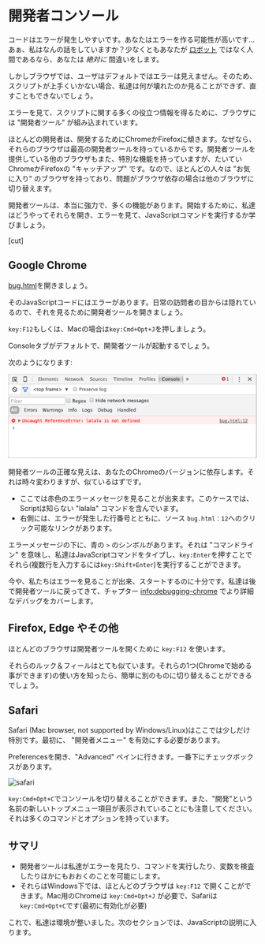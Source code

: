# 開発者コンソール

コードはエラーが発生しやすいです。あなたはエラーを作る可能性が高いです...
あぁ、私はなんの話をしていますか？少なくともあなたが [ロボット](https://en.wikipedia.org/wiki/Bender_(Futurama)) ではなく人間であるなら、あなたは *絶対に* 間違いをします。

しかしブラウザでは、ユーザはデフォルトではエラーは見えません。そのため、スクリプトが上手くいかない場合、私達は何が壊れたのか見ることができず、直すこともできないでしょう。

エラーを見て、スクリプトに関する多くの役立つ情報を得るために、ブラウザには "開発者ツール" が組み込まれています。

ほとんどの開発者は、開発するためにChromeかFirefoxに傾きます。なぜなら、それらのブラウザは最高の開発者ツールを持っているからです。開発者ツールを提供している他のブラウザもまた、特別な機能を持っていますが、たいていChromeかFirefoxの "キャッチアップ" です。なので、ほとんどの人々は "お気に入り" のブラウザを持っており、問題がブラウザ依存の場合は他のブラウザに切り替えます。

開発者ツールは、本当に強力で、多くの機能があります。開始するために、私達はどうやってそれらを開き、エラーを見て、JavaScriptコマンドを実行するか学びましょう。

[cut]

## Google Chrome

[bug.html](bug.html)を開きましょう。

そのJavaScriptコードにはエラーがあります。日常の訪問者の目からは隠れているので、それを見るために開発者ツールを開きましょう。

`key:F12`もしくは、Macの場合は`key:Cmd+Opt+J`を押しましょう。

Consoleタブがデフォルトで、開発者ツールが起動するでしょう。

次のようになります:

![chrome](chrome.png)

開発者ツールの正確な見えは、あなたのChromeのバージョンに依存します。それは時々変わりますが、似ているはずです。

- ここでは赤色のエラーメッセージを見ることが出来ます。このケースでは、Scriptは知らない "lalala" コマンドを含んでいます。
- 右側には、エラーが発生した行番号とともに、ソース `bug.html：12`へのクリック可能なリンクがあります。

エラーメッセージの下に、青の `>` のシンボルがあります。それは "コマンドライン" を意味し、私達はJavaScriptコマンドをタイプし、`key:Enter`を押すことでそれら(複数行を入力するには`key:Shift+Enter`)を実行することができます。

今や、私たちはエラーを見ることが出来、スタートするのに十分です。私達は後で開発者ツールに戻ってきて、チャプター <info:debugging-chrome> でより詳細なデバッグをカバーします。


## Firefox, Edge やその他

ほとんどのブラウザは開発者ツールを開くために `key:F12` を使います。

それらのルック＆フィールはとても似ています。それらの1つ(Chromeで始める事ができます)の使い方を知ったら、簡単に別のものに切り替えることができるでしょう。

## Safari

Safari (Mac browser, not supported by Windows/Linux)はここでは少しだけ特別です。最初に、 "開発者メニュー" を有効にする必要があります。

Preferencesを開き、"Advanced" ペインに行きます。一番下にチェックボックスがあります。

![safari](safari.png)

`key:Cmd+Opt+C`でコンソールを切り替えることができます。また、"開発"という名前の新しいトップメニュー項目が表示されていることにも注意してください。 それは多くのコマンドとオプションを持っています。

## サマリ

- 開発者ツールは私達がエラーを見たり、コマンドを実行したり、変数を検査したりほかにもおおくのことを可能にします。
- それらはWindows下では、ほとんどのブラウザは `key:F12` で開くことができます。Mac用のChromeは `key:Cmd+Opt+J` が必要で、Safariは`key:Cmd+Opt+C`です(最初に有効化が必要)

これで、私達は環境が整いました。次のセクションでは、JavaScriptの説明に入ります。
